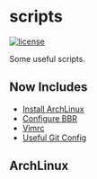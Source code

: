 # scripts

[![license](https://img.shields.io/github/license/mashape/apistatus.svg)](https://github.com/xlui/scripts)

Some useful scripts.

## Now Includes

- [Install ArchLinux](#archlinux)
- [Configure BBR](#bbr)
- [Vimrc](#vimrc)
- [Useful Git Config](#git-config)

## ArchLinux
